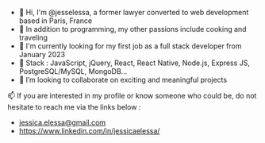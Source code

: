 - 👋 Hi, I'm @jesselessa, a former lawyer converted to web development based in Paris, France
- 💞️ In addition to programming, my other passions include cooking and traveling
- 🔎 I'm currently looking for my first job as a full stack developer from January 2023
- 🌱 Stack : JavaScript, jQuery, React, React Native, Node.js, Express JS, PostgreSQL/MySQL, MongoDB... 
- 💼 I’m looking to collaborate on exciting and meaningful projects

📫 If you are interested in my profile or know someone who could be, do not hesitate to reach me via the links below :
- jessica.elessa@gmail.com   
- https://www.linkedin.com/in/jessicaelessa/

